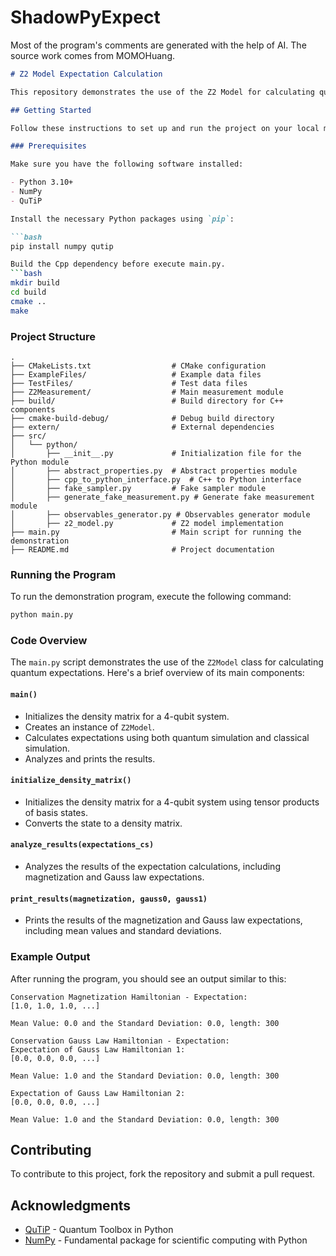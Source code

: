 # ShadowPyExpect
Most of the program's comments are generated with the help of AI. The source work comes from MOMOHuang.
```markdown
# Z2 Model Expectation Calculation

This repository demonstrates the use of the Z2 Model for calculating quantum expectations. The project includes Python scripts, C++ backend integration, and example files for testing and demonstration.

## Getting Started

Follow these instructions to set up and run the project on your local machine.

### Prerequisites

Make sure you have the following software installed:

- Python 3.10+
- NumPy
- QuTiP

Install the necessary Python packages using `pip`:

```bash
pip install numpy qutip

Build the Cpp dependency before execute main.py.
```bash
mkdir build
cd build
cmake ..
make
```

### Project Structure

```
.
├── CMakeLists.txt                  # CMake configuration
├── ExampleFiles/                   # Example data files
├── TestFiles/                      # Test data files
├── Z2Measurement/                  # Main measurement module
├── build/                          # Build directory for C++ components
├── cmake-build-debug/              # Debug build directory
├── extern/                         # External dependencies
├── src/
│   └── python/
│       ├── __init__.py             # Initialization file for the Python module
│       ├── abstract_properties.py  # Abstract properties module
│       ├── cpp_to_python_interface.py  # C++ to Python interface
│       ├── fake_sampler.py         # Fake sampler module
│       ├── generate_fake_measurement.py # Generate fake measurement module
│       ├── observables_generator.py # Observables generator module
│       ├── z2_model.py             # Z2 model implementation
├── main.py                         # Main script for running the demonstration
├── README.md                       # Project documentation
```

### Running the Program

To run the demonstration program, execute the following command:

```bash
python main.py
```

### Code Overview

The `main.py` script demonstrates the use of the `Z2Model` class for calculating quantum expectations. Here's a brief overview of its main components:

#### `main()`

- Initializes the density matrix for a 4-qubit system.
- Creates an instance of `Z2Model`.
- Calculates expectations using both quantum simulation and classical simulation.
- Analyzes and prints the results.

#### `initialize_density_matrix()`

- Initializes the density matrix for a 4-qubit system using tensor products of basis states.
- Converts the state to a density matrix.

#### `analyze_results(expectations_cs)`

- Analyzes the results of the expectation calculations, including magnetization and Gauss law expectations.

#### `print_results(magnetization, gauss0, gauss1)`

- Prints the results of the magnetization and Gauss law expectations, including mean values and standard deviations.

### Example Output

After running the program, you should see an output similar to this:

```
Conservation Magnetization Hamiltonian - Expectation:
[1.0, 1.0, 1.0, ...]

Mean Value: 0.0 and the Standard Deviation: 0.0, length: 300

Conservation Gauss Law Hamiltonian - Expectation:
Expectation of Gauss Law Hamiltonian 1:
[0.0, 0.0, 0.0, ...]

Mean Value: 1.0 and the Standard Deviation: 0.0, length: 300

Expectation of Gauss Law Hamiltonian 2:
[0.0, 0.0, 0.0, ...]

Mean Value: 1.0 and the Standard Deviation: 0.0, length: 300
```

## Contributing

To contribute to this project, fork the repository and submit a pull request.

## Acknowledgments

- [QuTiP](http://qutip.org/) - Quantum Toolbox in Python
- [NumPy](https://numpy.org/) - Fundamental package for scientific computing with Python